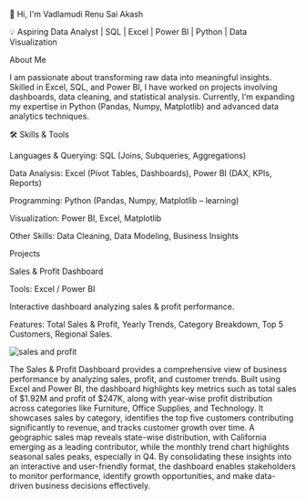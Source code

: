 👋 Hi, I'm Vadlamudi Renu Sai Akash

💡 Aspiring Data Analyst | SQL | Excel | Power BI | Python | Data Visualization

About Me

I am passionate about transforming raw data into meaningful insights. Skilled in Excel, SQL, and Power BI, I have worked on projects involving dashboards, data cleaning, and statistical analysis. Currently, I’m expanding my expertise in Python (Pandas, Numpy, Matplotlib) and advanced data analytics techniques.

🛠️ Skills & Tools

Languages & Querying: SQL (Joins, Subqueries, Aggregations)

Data Analysis: Excel (Pivot Tables, Dashboards), Power BI (DAX, KPIs, Reports)

Programming: Python (Pandas, Numpy, Matplotlib – learning)

Visualization: Power BI, Excel, Matplotlib

Other Skills: Data Cleaning, Data Modeling, Business Insights

Projects

Sales & Profit Dashboard

Tools: Excel / Power BI

Interactive dashboard analyzing sales & profit performance.

Features: Total Sales & Profit, Yearly Trends, Category Breakdown, Top 5 Customers, Regional Sales.

![sales and profit](https://github.com/user-attachments/assets/e1cdf664-31b5-456b-8a03-b10bce39d8ed)

The Sales & Profit Dashboard provides a comprehensive view of business performance by analyzing sales, profit, and customer trends. Built using Excel and Power BI, the dashboard highlights key metrics such as total sales of $1.92M and profit of $247K, along with year-wise profit distribution across categories like Furniture, Office Supplies, and Technology. It showcases sales by category, identifies the top five customers contributing significantly to revenue, and tracks customer growth over time. A geographic sales map reveals state-wise distribution, with California emerging as a leading contributor, while the monthly trend chart highlights seasonal sales peaks, especially in Q4. By consolidating these insights into an interactive and user-friendly format, the dashboard enables stakeholders to monitor performance, identify growth opportunities, and make data-driven business decisions effectively.























